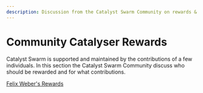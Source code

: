 ```yaml
---
description: Discussion from the Catalyst Swarm Community on rewards & remuneration
---
```


# Community Catalyser Rewards

Catalyst Swarm is supported and maintained by the contributions of a few individuals. In this section the Catalyst Swarm Community discuss who should be rewarded and for what contributions.

[Felix Weber's Rewards](https://catalyst-swarm.gitbook.io/catalyst-swarm-2022/community-catalyser-rewards/felixs-rewards)

